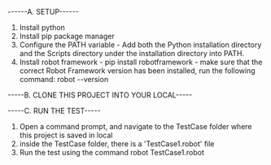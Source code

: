 ------A. SETUP------
1. Install python
2. Install pip package manager
3. Configure the PATH variable
       - Add both the Python installation directory and the Scripts directory under the installation directory into PATH.
5. Install robot framework
       - pip install robotframework
       - make sure that the correct Robot Framework version has been installed, run the following command: robot --version


-----B. CLONE THIS PROJECT INTO YOUR LOCAL-----


-----C. RUN THE TEST-----
1. Open a command prompt, and navigate to the TestCase folder where this project is saved in local
2. inside the TestCase folder, there is a 'TestCase1.robot' file
3. Run the test using the command
          robot   TestCase1.robot
